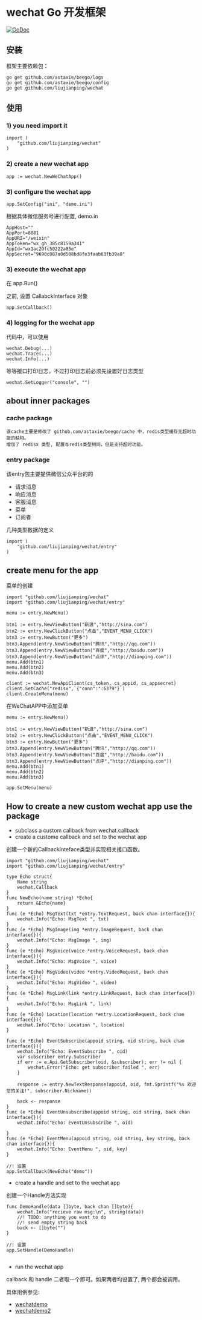 # wechat Go 开发框架

[![GoDoc](http://godoc.org/github.com/liujianping/wechat?status.png)](http://godoc.org/github.com/liujianping/wechat)

##  安装
	
框架主要依赖包：

	go get github.com/astaxie/beego/logs
	go get github.com/astaxie/beego/config
	go get github.com/liujianping/wechat

##  使用

### 1) you need import it

	import (
		"github.com/liujianping/wechat"
	)

### 2) create a new wechat app

	app := wechat.NewWeChatApp()

### 3) configure the wechat app

	app.SetConfig("ini", "demo.ini")

根据具体微信服务号进行配置, demo.in

	AppHost=""
	AppPort=8081
	AppURI="/weixin"
	AppToken="wx_gh_385c8159a341"
	AppId="wx1ac20fc50222a85e"
	AppSecret="9690c087a0d508bd8fe3faab63fb39a8"


### 3) execute the wechat app

在
	app.Run()

之前, 设置 CallabckInterface 对象

	app.SetCallback()
	
### 4) logging for the wechat app

代码中，可以使用

	wechat.Debug(...)
	wechat.Trace(...)
	wechat.Info(...)

等等接口打印日志，不过打印日志前必须先设置好日志类型

	wechat.SetLogger("console", "")

## about inner packages

### cache package
	
	该cache主要是修改了 github.com/astaxie/beego/cache 中，redis类型缓存无超时功能的缺陷。
	增加了 redisx 类型, 配置与redis类型相同，但是支持超时功能。

### entry package

该entry包主要提供微信公众平台的的

- 请求消息
- 响应消息
- 客服消息
- 菜单
- 订阅者

几种类型数据的定义

	import (
		"github.com/liujianping/wechat/entry"
	)

## create menu for the app

菜单的创建

	import "github.com/liujianping/wechat"
	import "github.com/liujianping/wechat/entry"

	menu := entry.NewMenu()

	btn1 := entry.NewViewButton("新浪","http://sina.com")
	btn2 := entry.NewClickButton("点击","EVENT_MENU_CLICK")
	btn3 := entry.NewButton("更多")
	btn3.Append(entry.NewViewButton("腾讯","http://qq.com"))
	btn3.Append(entry.NewViewButton("百度","http://baidu.com"))
	btn3.Append(entry.NewViewButton("点评","http://dianping.com"))
	menu.Add(btn1)
	menu.Add(btn2)
	menu.Add(btn3)

	client := wechat.NewApiClient(cs_token, cs_appid, cs_appsecret)
	client.SetCache("redisx",`{"conn":":6379"}`)
	client.CreateMenu(menu)

在WeChatAPP中添加菜单

	menu := entry.NewMenu()

	btn1 := entry.NewViewButton("新浪","http://sina.com")
	btn2 := entry.NewClickButton("点击","EVENT_MENU_CLICK")
	btn3 := entry.NewButton("更多")
	btn3.Append(entry.NewViewButton("腾讯","http://qq.com"))
	btn3.Append(entry.NewViewButton("百度","http://baidu.com"))
	btn3.Append(entry.NewViewButton("点评","http://dianping.com"))
	menu.Add(btn1)
	menu.Add(btn2)
	menu.Add(btn3)

	app.SetMenu(menu)

## How to create a new custom wechat app use the package

- subclass a custom callback from wechat.callback 
- create a custome callback and set to the wechat app

创建一个新的CallbackInteface类型并实现相关接口函数。

````
import "github.com/liujianping/wechat"
import "github.com/liujianping/wechat/entry"

type Echo struct{
	Name string
	wechat.Callback
}
func NewEcho(name string) *Echo{
	return &Echo{name}
}
func (e *Echo) MsgText(txt *entry.TextRequest, back chan interface{}){
	wechat.Info("Echo: MsgText ", txt)
}
func (e *Echo) MsgImage(img *entry.ImageRequest, back chan interface{}){
	wechat.Info("Echo: MsgImage ", img)
}
func (e *Echo) MsgVoice(voice *entry.VoiceRequest, back chan interface{}){
	wechat.Info("Echo: MsgVoice ", voice)
}
func (e *Echo) MsgVideo(video *entry.VideoRequest, back chan interface{}){
	wechat.Info("Echo: MsgVideo ", video)
}
func (e *Echo) MsgLink(link *entry.LinkRequest, back chan interface{}){
	wechat.Info("Echo: MsgLink ", link)
}
func (e *Echo) Location(location *entry.LocationRequest, back chan interface{}){
	wechat.Info("Echo: Location ", location)
}

func (e *Echo) EventSubscribe(appoid string, oid string, back chan interface{}){
	wechat.Info("Echo: EventSubscribe ", oid)
	var subscriber entry.Subscriber
	if err := e.Api.GetSubscriber(oid, &subscriber); err != nil {
		wechat.Error("Echo: get subscriber failed ", err)
	}

	response := entry.NewTextResponse(appoid, oid, fmt.Sprintf("%s 欢迎您的关注!", subscriber.Nickname))

	back <- response
}
func (e *Echo) EventUnsubscribe(appoid string, oid string, back chan interface{}){
	wechat.Info("Echo: EventUnsubscribe ", oid)	

}
func (e *Echo) EventMenu(appoid string, oid string, key string, back chan interface{}){
	wechat.Info("Echo: EventMenu ", oid, key)	
}

//! 设置
app.SetCallback(NewEcho("demo"))

````
- create a handle and set to the wechat app

创建一个Handle方法实现

````
func DemoHandle(data []byte, back chan []byte){
	wechat.Info("recieve raw msg:\n", string(data))
	//! TODO: anything you want to do
	//! send empty string back
	back <- []byte("")
}

//! 设置
app.SetHandle(DemoHandle)


````
- run the wechat app

callback 和 handle 二者取一个即可。如果两者均设置了, 两个都会被调用。

具体用例参见:
- [wechatdemo](https://github.com/liujianping/wechatdemo)
- [wechatdemo2](https://github.com/liujianping/wechatdemo2)

